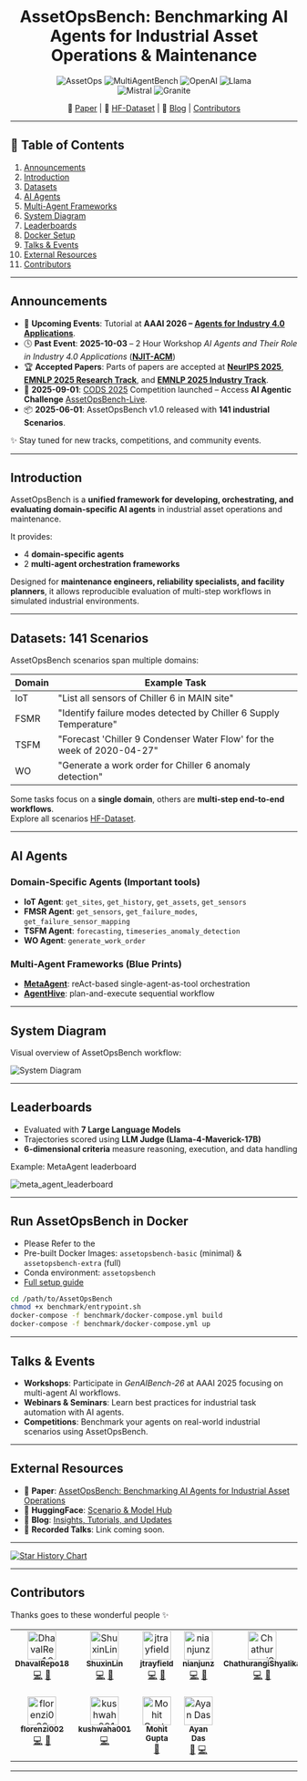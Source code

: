<div align="center">

# AssetOpsBench: Benchmarking AI Agents for Industrial Asset Operations & Maintenance

![AssetOps](https://img.shields.io/badge/Domain-Asset_Operations-blue) 
![MultiAgentBench](https://img.shields.io/badge/Domain-Multi--agent_Bench-blue) 
![OpenAI](https://img.shields.io/badge/Model-OpenAI-21C2A4)
![Llama](https://img.shields.io/badge/Model-Llama-21C2A4)    
![Mistral](https://img.shields.io/badge/Model-Mistral-21C2A4) 
![Granite](https://img.shields.io/badge/Model-Granite-21C2A4)

📄 [Paper](https://arxiv.org/pdf/2506.03828) | 🤗 [HF-Dataset](https://huggingface.co/datasets/ibm-research/AssetOpsBench) | 📢 [Blog](https://research.ibm.com/blog/asset-ops-benchmark) | [Contributors](#contributors)

</div>

---

## 📑 Table of Contents
1. [Announcements](#announcements)
2. [Introduction](#introduction)
3. [Datasets](#datasets-140-scenarios)
4. [AI Agents](#ai-agents)
5. [Multi-Agent Frameworks](#multi-agent-frameworks)
6. [System Diagram](#system-diagram)
7. [Leaderboards](#leaderboards)
8. [Docker Setup](#run-assetopsbench-in-docker)
9. [Talks & Events](#talks--events)
10. [External Resources](#external-resources)
11. [Contributors](#contributors)

---

## Announcements
- 🎯 **Upcoming Events**: Tutorial at **AAAI 2026 – [Agents for Industry 4.0 Applications](https://ibm.github.io/AssetOpsBench/aaai_website/)**.  
- 🕓 **Past Event**: **2025-10-03** – 2 Hour Workshop *AI Agents and Their Role in Industry 4.0 Applications* (**[NJIT-ACM](https://acm.njit.edu/events)**)  
- 🏆 **Accepted Papers**: Parts of papers are accepted at **[NeurIPS 2025](https://nips.cc/)**, **[EMNLP 2025 Research Track](https://2025.emnlp.org/)**, and **[EMNLP 2025 Industry Track](https://2025.emnlp.org/)**.  
- 🚀 **2025-09-01**: [CODS 2025](https://ikdd.acm.org/cods-2025/) Competition launched – Access **AI Agentic Challenge** [AssetOpsBench-Live](https://www.codabench.org/competitions/10206/).  
- 📦 **2025-06-01**: AssetOpsBench v1.0 released with **141 industrial Scenarios**.  

✨ Stay tuned for new tracks, competitions, and community events.

---

## Introduction
AssetOpsBench is a **unified framework for developing, orchestrating, and evaluating domain-specific AI agents** in industrial asset operations and maintenance.  

It provides:
- 4 **domain-specific agents**  
- 2 **multi-agent orchestration frameworks**  

Designed for **maintenance engineers, reliability specialists, and facility planners**, it allows reproducible evaluation of multi-step workflows in simulated industrial environments.

---

## Datasets: 141 Scenarios
AssetOpsBench scenarios span multiple domains:  

| Domain | Example Task |
|--------|--------------|
| IoT | "List all sensors of Chiller 6 in MAIN site" |
| FSMR | "Identify failure modes detected by Chiller 6 Supply Temperature" |
| TSFM | "Forecast 'Chiller 9 Condenser Water Flow' for the week of 2020-04-27" |
| WO | "Generate a work order for Chiller 6 anomaly detection" |

Some tasks focus on a **single domain**, others are **multi-step end-to-end workflows**.  
Explore all scenarios [HF-Dataset](https://huggingface.co/datasets/ibm-research/AssetOpsBench).

---

## AI Agents
### Domain-Specific Agents (Important tools)
- **IoT Agent**: `get_sites`, `get_history`, `get_assets`, `get_sensors`  
- **FMSR Agent**: `get_sensors`, `get_failure_modes`, `get_failure_sensor_mapping`  
- **TSFM Agent**: `forecasting`, `timeseries_anomaly_detection`  
- **WO Agent**: `generate_work_order`  

### Multi-Agent Frameworks (Blue Prints)
- **[MetaAgent](https://github.com/IBM/AssetOpsBench/tree/main/src/meta_agent)**: reAct-based single-agent-as-tool orchestration  
- **[AgentHive](https://github.com/IBM/AssetOpsBench/tree/main/src/agent_hive)**: plan-and-execute sequential workflow  

---

## System Diagram
Visual overview of AssetOpsBench workflow:  

![System Diagram](path/to/system_diagram.png)  <!-- Replace with your image path -->

---

## Leaderboards
- Evaluated with **7 Large Language Models**  
- Trajectories scored using **LLM Judge (Llama-4-Maverick-17B)**  
- **6-dimensional criteria** measure reasoning, execution, and data handling  

Example: MetaAgent leaderboard  

![meta_agent_leaderboard](https://github.com/user-attachments/assets/615059be-e296-40d3-90ec-97ee6cb00412)

---

## Run AssetOpsBench in Docker
- Please Refer to the 
- Pre-built Docker Images: `assetopsbench-basic` (minimal) & `assetopsbench-extra` (full)  
- Conda environment: `assetopsbench`  
- [Full setup guide](https://github.com/IBM/AssetOpsBench/tree/main/benchmark/README.md)  

```bash
cd /path/to/AssetOpsBench
chmod +x benchmark/entrypoint.sh
docker-compose -f benchmark/docker-compose.yml build
docker-compose -f benchmark/docker-compose.yml up
```

---

## Talks & Events
- **Workshops**: Participate in *GenAIBench-26* at AAAI 2025 focusing on multi-agent AI workflows.  
- **Webinars & Seminars**: Learn best practices for industrial task automation with AI agents.  
- **Competitions**: Benchmark your agents on real-world industrial scenarios using AssetOpsBench.

---

## External Resources
- 📄 **Paper**: [AssetOpsBench: Benchmarking AI Agents for Industrial Asset Operations](https://arxiv.org/pdf/2506.03828)  
- 🤗 **HuggingFace**: [Scenario & Model Hub](https://huggingface.co/papers/2506.03828)  
- 📢 **Blog**: [Insights, Tutorials, and Updates](https://research.ibm.com/blog/asset-ops-benchmark)  
- 🎥 **Recorded Talks**: Link coming soon.

---

[![Star History Chart](https://api.star-history.com/svg?repos=IBM/AssetOpsBench&type=Date)](https://star-history.com/#IBM/AssetOpsBench&Date)


---

## Contributors

Thanks goes to these wonderful people ✨

<!-- ALL-CONTRIBUTORS-LIST:START - Do not remove or modify this section -->
<!-- prettier-ignore-start -->
<!-- markdownlint-disable -->
<table>
  <tbody>
    <tr>
      <td align="center" valign="top" width="14.28%"><a href="https://github.com/DhavalRepo18"><img src="https://github.com/DhavalRepo18.png?s=50" width="50px;" alt="DhavalRepo18"/><br /><sub><b>DhavalRepo18</b></sub></a><br /><a href="https://github.com/IBM/AssetOpsBench/commits?author=DhavalRepo18" title="Code">💻</a> <a href="https://github.com/IBM/AssetOpsBench/commits?author=DhavalRepo18" title="Documentation">📖</a></td>
      <td align="center" valign="top" width="14.28%"><a href="https://github.com/ShuxinLin"><img src="https://github.com/ShuxinLin.png?s=50" width="50px;" alt="ShuxinLin"/><br /><sub><b>ShuxinLin</b></sub></a><br /><a href="https://github.com/IBM/AssetOpsBench/commits?author=ShuxinLin" title="Code">💻</a> <a href="https://github.com/IBM/AssetOpsBench/commits?author=ShuxinLin" title="Documentation">📖</a></td>
      <td align="center" valign="top" width="14.28%"><a href="https://github.com/jtrayfield"><img src="https://github.com/jtrayfield.png?s=50" width="50px;" alt="jtrayfield"/><br /><sub><b>jtrayfield</b></sub></a><br /><a href="https://github.com/IBM/AssetOpsBench/commits?author=jtrayfield" title="Code">💻</a> <a href="https://github.com/IBM/AssetOpsBench/commits?author=jtrayfield" title="Documentation">📖</a></td>
      <td align="center" valign="top" width="14.28%"><a href="https://github.com/nianjunz"><img src="https://github.com/nianjunz.png?s=50" width="50px;" alt="nianjunz"/><br /><sub><b>nianjunz</b></sub></a><br /><a href="https://github.com/IBM/AssetOpsBench/commits?author=nianjunz" title="Code">💻</a> <a href="https://github.com/IBM/AssetOpsBench/commits?author=nianjunz" title="Documentation">📖</a></td>
      <td align="center" valign="top" width="14.28%"><a href="https://github.com/ChathurangiShyalika"><img src="https://github.com/ChathurangiShyalika.png?s=50" width="50px;" alt="ChathurangiShyalika"/><br /><sub><b>ChathurangiShyalika</b></sub></a><br /><a href="https://github.com/IBM/AssetOpsBench/commits?author=ChathurangiShyalika" title="Code">💻</a> <a href="https://github.com/IBM/AssetOpsBench/commits?author=ChathurangiShyalika" title="Documentation">📖</a></td>
      <td align="center" valign="top" width="14.28%"><a href="https://github.com/PUSHPAK-JAISWAL"><img src="https://github.com/PUSHPAK-JAISWAL.png?s=50" width="50px;" alt="PUSHPAK-JAISWAL"/><br /><sub><b>PUSHPAK-JAISWAL</b></sub></a><br /><a href="https://github.com/IBM/AssetOpsBench/commits?author=PUSHPAK-JAISWAL" title="Code">💻</a> <a href="https://github.com/IBM/AssetOpsBench/commits?author=PUSHPAK-JAISWAL" title="Documentation">📖</a></td>
      <td align="center" valign="top" width="14.28%"><a href="https://github.com/bradleyjeck"><img src="https://github.com/bradleyjeck.png?s=50" width="50px;" alt="bradleyjeck"/><br /><sub><b>bradleyjeck</b></sub></a><br /><a href="https://github.com/IBM/AssetOpsBench/commits?author=bradleyjeck" title="Code">💻</a> <a href="https://github.com/IBM/AssetOpsBench/commits?author=bradleyjeck" title="Documentation">📖</a></td>
    </tr>
    <tr>
      <td align="center" valign="top" width="14.28%"><a href="https://github.com/florenzi002"><img src="https://github.com/florenzi002.png?s=50" width="50px;" alt="florenzi002"/><br /><sub><b>florenzi002</b></sub></a><br /><a href="https://github.com/IBM/AssetOpsBench/commits?author=florenzi002" title="Code">💻</a> <a href="https://github.com/IBM/AssetOpsBench/commits?author=florenzi002" title="Documentation">📖</a></td>
      <td align="center" valign="top" width="14.28%"><a href="https://github.com/kushwaha001"><img src="https://github.com/kushwaha001.png?s=50" width="50px;" alt="kushwaha001"/><br /><sub><b>kushwaha001</b></sub></a><br /><a href="https://github.com/IBM/AssetOpsBench/commits?author=kushwaha001" title="Code">💻</a></td>
      <td align="center" valign="top" width="14.28%"><a href="https://mohit-gupta.me/"><img src="https://avatars.githubusercontent.com/u/52665879?v=4?s=50" width="50px;" alt="Mohit Gupta"/><br /><sub><b>Mohit Gupta</b></sub></a><br /><a href="https://github.com/IBM/AssetOpsBench/commits?author=Mohit-15" title="Documentation">📖</a></td>
      <td align="center" valign="top" width="14.28%"><a href="https://github.com/DeveloperMindset123"><img src="https://avatars.githubusercontent.com/u/109440738?v=4?s=50" width="50px;" alt="Ayan Das"/><br /><sub><b>Ayan Das</b></sub></a><br /><a href="https://github.com/IBM/AssetOpsBench/commits?author=DeveloperMindset123" title="Documentation">📖</a> <a href="https://github.com/IBM/AssetOpsBench/commits?author=DeveloperMindset123" title="Code">💻</a></td>
    </tr>
  </tbody>
</table>

<!-- markdownlint-restore -->
<!-- prettier-ignore-end -->

<!-- ALL-CONTRIBUTORS-LIST:END -->

---


